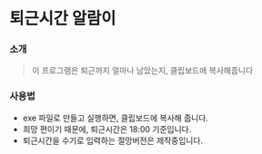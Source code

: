 # 퇴근시간 알람이

### 소개
> 이 프로그램은 퇴근까지 얼마나 남았는지, 클립보드에 복사해줍니다

### 사용법
- exe 파일로 만들고 실행하면, 클립보드에 복사해 줍니다.
- 희망 편이기 때문에, 퇴근시간은 18:00 기준입니다.
- 퇴근시간을 수기로 입력하는 절망버전은 제작중입니다.